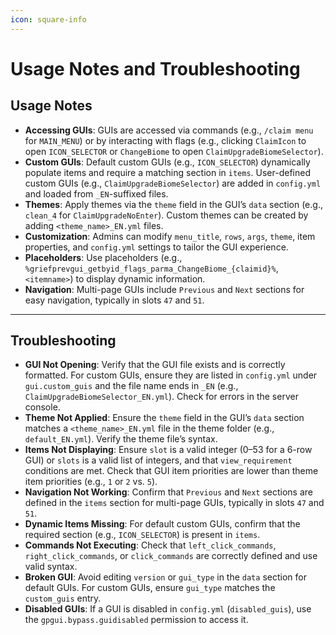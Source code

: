 ```yaml
---
icon: square-info
---
```


# Usage Notes and Troubleshooting

## Usage Notes

* **Accessing GUIs**: GUIs are accessed via commands (e.g., `/claim menu` for `MAIN_MENU`) or by interacting with flags (e.g., clicking `ClaimIcon` to open `ICON_SELECTOR` or `ChangeBiome` to open `ClaimUpgradeBiomeSelector`).
* **Custom GUIs**: Default custom GUIs (e.g., `ICON_SELECTOR`) dynamically populate items and require a matching section in `items`. User-defined custom GUIs (e.g., `ClaimUpgradeBiomeSelector`) are added in `config.yml` and loaded from `_EN`-suffixed files.
* **Themes**: Apply themes via the `theme` field in the GUI’s `data` section (e.g., `clean_4` for `ClaimUpgradeNoEnter`). Custom themes can be created by adding `<theme_name>_EN.yml` files.
* **Customization**: Admins can modify `menu_title`, `rows`, `args`, `theme`, item properties, and `config.yml` settings to tailor the GUI experience.
* **Placeholders**: Use placeholders (e.g., `%griefprevgui_getbyid_flags_parma_ChangeBiome_{claimid}%`, `<itemname>`) to display dynamic information.
* **Navigation**: Multi-page GUIs include `Previous` and `Next` sections for easy navigation, typically in slots `47` and `51`.

***

## Troubleshooting

* **GUI Not Opening**: Verify that the GUI file exists and is correctly formatted. For custom GUIs, ensure they are listed in `config.yml` under `gui.custom_guis` and the file name ends in `_EN` (e.g., `ClaimUpgradeBiomeSelector_EN.yml`). Check for errors in the server console.
* **Theme Not Applied**: Ensure the `theme` field in the GUI’s `data` section matches a `<theme_name>_EN.yml` file in the theme folder (e.g., `default_EN.yml`). Verify the theme file’s syntax.
* **Items Not Displaying**: Ensure `slot` is a valid integer (0–53 for a 6-row GUI) or `slots` is a valid list of integers, and that `view_requirement` conditions are met. Check that GUI item priorities are lower than theme item priorities (e.g., `1` or `2` vs. `5`).
* **Navigation Not Working**: Confirm that `Previous` and `Next` sections are defined in the `items` section for multi-page GUIs, typically in slots `47` and `51`.
* **Dynamic Items Missing**: For default custom GUIs, confirm that the required section (e.g., `ICON_SELECTOR`) is present in `items`.
* **Commands Not Executing**: Check that `left_click_commands`, `right_click_commands`, or `click_commands` are correctly defined and use valid syntax.
* **Broken GUI**: Avoid editing `version` or `gui_type` in the `data` section for default GUIs. For custom GUIs, ensure `gui_type` matches the `custom_guis` entry.
* **Disabled GUIs**: If a GUI is disabled in `config.yml` (`disabled_guis`), use the `gpgui.bypass.guidisabled` permission to access it.&#x20;
